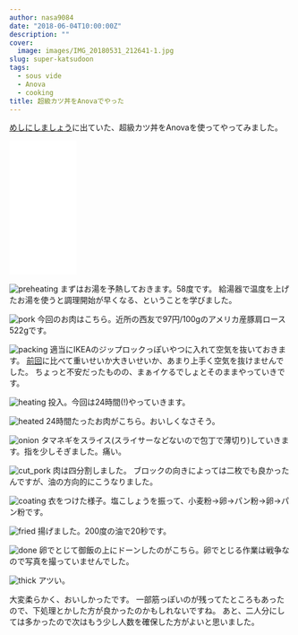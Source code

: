 ```yaml
---
author: nasa9084
date: "2018-06-04T10:00:00Z"
description: ""
cover:
  image: images/IMG_20180531_212641-1.jpg
slug: super-katsudoon
tags:
  - sous vide
  - Anova
  - cooking
title: 超級カツ丼をAnovaでやった
---
```



[めしにしましょう](https://amzn.to/2J8onek)に出ていた、超級カツ丼をAnovaを使ってやってみました。
<iframe style="width:120px;height:240px;" marginwidth="0" marginheight="0" scrolling="no" frameborder="0" src="//rcm-fe.amazon-adsystem.com/e/cm?lt1=_blank&bc1=000000&IS2=1&bg1=FFFFFF&fc1=000000&lc1=0000FF&t=nasa9084-22&o=9&p=8&l=as4&m=amazon&f=ifr&ref=as_ss_li_til&asins=B01N8Q8DA7&linkId=acf882d00d695d1ad1796d9ee199c920"></iframe>

![preheating](images/IMG_20180530_211744.jpg)
まずはお湯を予熱しておきます。58度です。
給湯器で温度を上げたお湯を使うと調理開始が早くなる、ということを学びました。

![pork](images/IMG_20180530_211854.jpg)
今回のお肉はこちら。近所の西友で97円/100gのアメリカ産豚肩ロース522gです。

![packing](images/IMG_20180530_212656.jpg)
適当にIKEAのジップロックっぽいやつに入れて空気を抜いておきます。
[前回](/anova-hello-world/)に比べて重いせいか大きいせいか、あまり上手く空気を抜けませんでした。
ちょっと不安だったものの、まぁイケるでしょとそのままやっていきです。

![heating](images/IMG_20180530_212807.jpg)
投入。今回は24時間(!)やっていきます。

![heated](images/IMG_20180531_205323.jpg)
24時間たったお肉がこちら。おいしくなさそう。

![onion](images/IMG_20180531_202055.jpg)
タマネギをスライス(スライサーなどないので包丁で薄切り)していきます。指を少しそぎました。痛い。

![cut_pork](images/IMG_20180531_205431.jpg)
肉は四分割しました。
ブロックの向きによっては二枚でも良かったんですが、油の方向的にこうなりました。

![coating](images/IMG_20180531_210933.jpg)
衣をつけた様子。塩こしょうを振って、小麦粉→卵→パン粉→卵→パン粉です。

![fried](images/IMG_20180531_211840.jpg)
揚げました。200度の油で20秒です。

![done](images/IMG_20180531_212641.jpg)
卵でとじて御飯の上にドーンしたのがこちら。卵でとじる作業は戦争なので写真を撮っていませんでした。

![thick](images/IMG_20180531_213153.jpg)
アツい。

大変柔らかく、おいしかったです。
一部筋っぽいのが残ってたところもあったので、下処理とかした方が良かったのかもしれないですね。
あと、二人分にしては多かったので次はもう少し人数を確保した方がよいと思いました。

